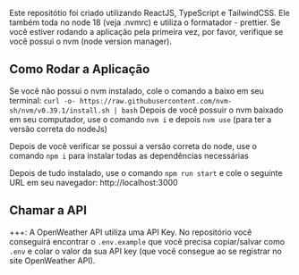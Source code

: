Este repositótio foi criado utilizando ReactJS, TypeScript e TailwindCSS. Ele também toda no node 18 (veja .nvmrc) e utiliza o formatador - prettier. Se você estiver rodando a aplicação pela primeira vez, por favor, verifique se você possui o nvm (node version manager).

## Como Rodar a Aplicação

Se você não possui o nvm instalado, cole o comando a baixo em seu terminal:
`curl -o- https://raw.githubusercontent.com/nvm-sh/nvm/v0.39.1/install.sh | bash`
Depois de você possuir o nvm baixado em seu computador, use o comando `nvm i` e depois `nvm use` (para ter a versão correta do nodeJs)

Depois de você verificar se possui a versão correta do node, use o comando `npm i` para instalar todas as dependências necessárias

Depois de tudo instalado, use o comando `npm run start` e cole o seguinte URL em seu navegador: http://localhost:3000

## Chamar a API

+++: A OpenWeather API utiliza uma API Key. No repositório você conseguirá encontrar o `.env.example` que você precisa copiar/salvar como `.env` e colar o valor da sua API key (que você consegue ao se registrar no site OpenWeather API).
